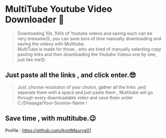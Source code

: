 # MultiTube Youtube Video Downloader 🤙

> Downloading 10s ,100s of Youtube videos and saving each can be very tiresome😒, you can save tons of time manually downloading and saving the videos with Multitube.  
MultiTube is made for those , who are tired of manually selecting copy pasting links and then downloading the Youtube Videos one by one, just like me😙.

## Just paste all the links , and click enter.😎

> Just ,choose resolution of your choice, gather all the links ,and seperate them with a space and just paste them , Multitube will go through every downloadable 
video and save them under C:/Dhaaaga/Your-Session-Name !

## Save time , with multitube.😉

Profile : https://github.com/ArpitMaurya01
